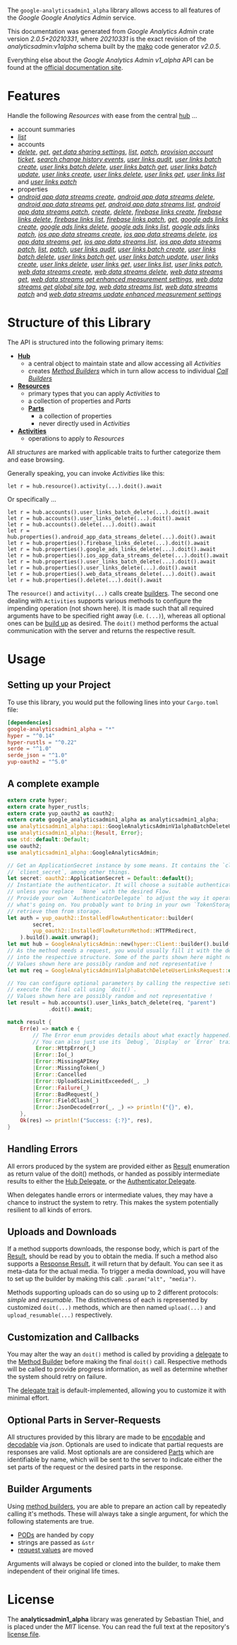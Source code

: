 <!---
DO NOT EDIT !
This file was generated automatically from 'src/mako/api/README.md.mako'
DO NOT EDIT !
-->
The `google-analyticsadmin1_alpha` library allows access to all features of the *Google Google Analytics Admin* service.

This documentation was generated from *Google Analytics Admin* crate version *2.0.5+20210331*, where *20210331* is the exact revision of the *analyticsadmin:v1alpha* schema built by the [mako](http://www.makotemplates.org/) code generator *v2.0.5*.

Everything else about the *Google Analytics Admin* *v1_alpha* API can be found at the
[official documentation site](http://code.google.com/apis/analytics/docs/mgmt/home.html).
# Features

Handle the following *Resources* with ease from the central [hub](https://docs.rs/google-analyticsadmin1_alpha/2.0.5+20210331/google_analyticsadmin1_alpha/GoogleAnalyticsAdmin) ... 

* account summaries
 * [*list*](https://docs.rs/google-analyticsadmin1_alpha/2.0.5+20210331/google_analyticsadmin1_alpha/api::AccountSummaryListCall)
* accounts
 * [*delete*](https://docs.rs/google-analyticsadmin1_alpha/2.0.5+20210331/google_analyticsadmin1_alpha/api::AccountDeleteCall), [*get*](https://docs.rs/google-analyticsadmin1_alpha/2.0.5+20210331/google_analyticsadmin1_alpha/api::AccountGetCall), [*get data sharing settings*](https://docs.rs/google-analyticsadmin1_alpha/2.0.5+20210331/google_analyticsadmin1_alpha/api::AccountGetDataSharingSettingCall), [*list*](https://docs.rs/google-analyticsadmin1_alpha/2.0.5+20210331/google_analyticsadmin1_alpha/api::AccountListCall), [*patch*](https://docs.rs/google-analyticsadmin1_alpha/2.0.5+20210331/google_analyticsadmin1_alpha/api::AccountPatchCall), [*provision account ticket*](https://docs.rs/google-analyticsadmin1_alpha/2.0.5+20210331/google_analyticsadmin1_alpha/api::AccountProvisionAccountTicketCall), [*search change history events*](https://docs.rs/google-analyticsadmin1_alpha/2.0.5+20210331/google_analyticsadmin1_alpha/api::AccountSearchChangeHistoryEventCall), [*user links audit*](https://docs.rs/google-analyticsadmin1_alpha/2.0.5+20210331/google_analyticsadmin1_alpha/api::AccountUserLinkAuditCall), [*user links batch create*](https://docs.rs/google-analyticsadmin1_alpha/2.0.5+20210331/google_analyticsadmin1_alpha/api::AccountUserLinkBatchCreateCall), [*user links batch delete*](https://docs.rs/google-analyticsadmin1_alpha/2.0.5+20210331/google_analyticsadmin1_alpha/api::AccountUserLinkBatchDeleteCall), [*user links batch get*](https://docs.rs/google-analyticsadmin1_alpha/2.0.5+20210331/google_analyticsadmin1_alpha/api::AccountUserLinkBatchGetCall), [*user links batch update*](https://docs.rs/google-analyticsadmin1_alpha/2.0.5+20210331/google_analyticsadmin1_alpha/api::AccountUserLinkBatchUpdateCall), [*user links create*](https://docs.rs/google-analyticsadmin1_alpha/2.0.5+20210331/google_analyticsadmin1_alpha/api::AccountUserLinkCreateCall), [*user links delete*](https://docs.rs/google-analyticsadmin1_alpha/2.0.5+20210331/google_analyticsadmin1_alpha/api::AccountUserLinkDeleteCall), [*user links get*](https://docs.rs/google-analyticsadmin1_alpha/2.0.5+20210331/google_analyticsadmin1_alpha/api::AccountUserLinkGetCall), [*user links list*](https://docs.rs/google-analyticsadmin1_alpha/2.0.5+20210331/google_analyticsadmin1_alpha/api::AccountUserLinkListCall) and [*user links patch*](https://docs.rs/google-analyticsadmin1_alpha/2.0.5+20210331/google_analyticsadmin1_alpha/api::AccountUserLinkPatchCall)
* properties
 * [*android app data streams create*](https://docs.rs/google-analyticsadmin1_alpha/2.0.5+20210331/google_analyticsadmin1_alpha/api::PropertyAndroidAppDataStreamCreateCall), [*android app data streams delete*](https://docs.rs/google-analyticsadmin1_alpha/2.0.5+20210331/google_analyticsadmin1_alpha/api::PropertyAndroidAppDataStreamDeleteCall), [*android app data streams get*](https://docs.rs/google-analyticsadmin1_alpha/2.0.5+20210331/google_analyticsadmin1_alpha/api::PropertyAndroidAppDataStreamGetCall), [*android app data streams list*](https://docs.rs/google-analyticsadmin1_alpha/2.0.5+20210331/google_analyticsadmin1_alpha/api::PropertyAndroidAppDataStreamListCall), [*android app data streams patch*](https://docs.rs/google-analyticsadmin1_alpha/2.0.5+20210331/google_analyticsadmin1_alpha/api::PropertyAndroidAppDataStreamPatchCall), [*create*](https://docs.rs/google-analyticsadmin1_alpha/2.0.5+20210331/google_analyticsadmin1_alpha/api::PropertyCreateCall), [*delete*](https://docs.rs/google-analyticsadmin1_alpha/2.0.5+20210331/google_analyticsadmin1_alpha/api::PropertyDeleteCall), [*firebase links create*](https://docs.rs/google-analyticsadmin1_alpha/2.0.5+20210331/google_analyticsadmin1_alpha/api::PropertyFirebaseLinkCreateCall), [*firebase links delete*](https://docs.rs/google-analyticsadmin1_alpha/2.0.5+20210331/google_analyticsadmin1_alpha/api::PropertyFirebaseLinkDeleteCall), [*firebase links list*](https://docs.rs/google-analyticsadmin1_alpha/2.0.5+20210331/google_analyticsadmin1_alpha/api::PropertyFirebaseLinkListCall), [*firebase links patch*](https://docs.rs/google-analyticsadmin1_alpha/2.0.5+20210331/google_analyticsadmin1_alpha/api::PropertyFirebaseLinkPatchCall), [*get*](https://docs.rs/google-analyticsadmin1_alpha/2.0.5+20210331/google_analyticsadmin1_alpha/api::PropertyGetCall), [*google ads links create*](https://docs.rs/google-analyticsadmin1_alpha/2.0.5+20210331/google_analyticsadmin1_alpha/api::PropertyGoogleAdsLinkCreateCall), [*google ads links delete*](https://docs.rs/google-analyticsadmin1_alpha/2.0.5+20210331/google_analyticsadmin1_alpha/api::PropertyGoogleAdsLinkDeleteCall), [*google ads links list*](https://docs.rs/google-analyticsadmin1_alpha/2.0.5+20210331/google_analyticsadmin1_alpha/api::PropertyGoogleAdsLinkListCall), [*google ads links patch*](https://docs.rs/google-analyticsadmin1_alpha/2.0.5+20210331/google_analyticsadmin1_alpha/api::PropertyGoogleAdsLinkPatchCall), [*ios app data streams create*](https://docs.rs/google-analyticsadmin1_alpha/2.0.5+20210331/google_analyticsadmin1_alpha/api::PropertyIosAppDataStreamCreateCall), [*ios app data streams delete*](https://docs.rs/google-analyticsadmin1_alpha/2.0.5+20210331/google_analyticsadmin1_alpha/api::PropertyIosAppDataStreamDeleteCall), [*ios app data streams get*](https://docs.rs/google-analyticsadmin1_alpha/2.0.5+20210331/google_analyticsadmin1_alpha/api::PropertyIosAppDataStreamGetCall), [*ios app data streams list*](https://docs.rs/google-analyticsadmin1_alpha/2.0.5+20210331/google_analyticsadmin1_alpha/api::PropertyIosAppDataStreamListCall), [*ios app data streams patch*](https://docs.rs/google-analyticsadmin1_alpha/2.0.5+20210331/google_analyticsadmin1_alpha/api::PropertyIosAppDataStreamPatchCall), [*list*](https://docs.rs/google-analyticsadmin1_alpha/2.0.5+20210331/google_analyticsadmin1_alpha/api::PropertyListCall), [*patch*](https://docs.rs/google-analyticsadmin1_alpha/2.0.5+20210331/google_analyticsadmin1_alpha/api::PropertyPatchCall), [*user links audit*](https://docs.rs/google-analyticsadmin1_alpha/2.0.5+20210331/google_analyticsadmin1_alpha/api::PropertyUserLinkAuditCall), [*user links batch create*](https://docs.rs/google-analyticsadmin1_alpha/2.0.5+20210331/google_analyticsadmin1_alpha/api::PropertyUserLinkBatchCreateCall), [*user links batch delete*](https://docs.rs/google-analyticsadmin1_alpha/2.0.5+20210331/google_analyticsadmin1_alpha/api::PropertyUserLinkBatchDeleteCall), [*user links batch get*](https://docs.rs/google-analyticsadmin1_alpha/2.0.5+20210331/google_analyticsadmin1_alpha/api::PropertyUserLinkBatchGetCall), [*user links batch update*](https://docs.rs/google-analyticsadmin1_alpha/2.0.5+20210331/google_analyticsadmin1_alpha/api::PropertyUserLinkBatchUpdateCall), [*user links create*](https://docs.rs/google-analyticsadmin1_alpha/2.0.5+20210331/google_analyticsadmin1_alpha/api::PropertyUserLinkCreateCall), [*user links delete*](https://docs.rs/google-analyticsadmin1_alpha/2.0.5+20210331/google_analyticsadmin1_alpha/api::PropertyUserLinkDeleteCall), [*user links get*](https://docs.rs/google-analyticsadmin1_alpha/2.0.5+20210331/google_analyticsadmin1_alpha/api::PropertyUserLinkGetCall), [*user links list*](https://docs.rs/google-analyticsadmin1_alpha/2.0.5+20210331/google_analyticsadmin1_alpha/api::PropertyUserLinkListCall), [*user links patch*](https://docs.rs/google-analyticsadmin1_alpha/2.0.5+20210331/google_analyticsadmin1_alpha/api::PropertyUserLinkPatchCall), [*web data streams create*](https://docs.rs/google-analyticsadmin1_alpha/2.0.5+20210331/google_analyticsadmin1_alpha/api::PropertyWebDataStreamCreateCall), [*web data streams delete*](https://docs.rs/google-analyticsadmin1_alpha/2.0.5+20210331/google_analyticsadmin1_alpha/api::PropertyWebDataStreamDeleteCall), [*web data streams get*](https://docs.rs/google-analyticsadmin1_alpha/2.0.5+20210331/google_analyticsadmin1_alpha/api::PropertyWebDataStreamGetCall), [*web data streams get enhanced measurement settings*](https://docs.rs/google-analyticsadmin1_alpha/2.0.5+20210331/google_analyticsadmin1_alpha/api::PropertyWebDataStreamGetEnhancedMeasurementSettingCall), [*web data streams get global site tag*](https://docs.rs/google-analyticsadmin1_alpha/2.0.5+20210331/google_analyticsadmin1_alpha/api::PropertyWebDataStreamGetGlobalSiteTagCall), [*web data streams list*](https://docs.rs/google-analyticsadmin1_alpha/2.0.5+20210331/google_analyticsadmin1_alpha/api::PropertyWebDataStreamListCall), [*web data streams patch*](https://docs.rs/google-analyticsadmin1_alpha/2.0.5+20210331/google_analyticsadmin1_alpha/api::PropertyWebDataStreamPatchCall) and [*web data streams update enhanced measurement settings*](https://docs.rs/google-analyticsadmin1_alpha/2.0.5+20210331/google_analyticsadmin1_alpha/api::PropertyWebDataStreamUpdateEnhancedMeasurementSettingCall)




# Structure of this Library

The API is structured into the following primary items:

* **[Hub](https://docs.rs/google-analyticsadmin1_alpha/2.0.5+20210331/google_analyticsadmin1_alpha/GoogleAnalyticsAdmin)**
    * a central object to maintain state and allow accessing all *Activities*
    * creates [*Method Builders*](https://docs.rs/google-analyticsadmin1_alpha/2.0.5+20210331/google_analyticsadmin1_alpha/client::MethodsBuilder) which in turn
      allow access to individual [*Call Builders*](https://docs.rs/google-analyticsadmin1_alpha/2.0.5+20210331/google_analyticsadmin1_alpha/client::CallBuilder)
* **[Resources](https://docs.rs/google-analyticsadmin1_alpha/2.0.5+20210331/google_analyticsadmin1_alpha/client::Resource)**
    * primary types that you can apply *Activities* to
    * a collection of properties and *Parts*
    * **[Parts](https://docs.rs/google-analyticsadmin1_alpha/2.0.5+20210331/google_analyticsadmin1_alpha/client::Part)**
        * a collection of properties
        * never directly used in *Activities*
* **[Activities](https://docs.rs/google-analyticsadmin1_alpha/2.0.5+20210331/google_analyticsadmin1_alpha/client::CallBuilder)**
    * operations to apply to *Resources*

All *structures* are marked with applicable traits to further categorize them and ease browsing.

Generally speaking, you can invoke *Activities* like this:

```Rust,ignore
let r = hub.resource().activity(...).doit().await
```

Or specifically ...

```ignore
let r = hub.accounts().user_links_batch_delete(...).doit().await
let r = hub.accounts().user_links_delete(...).doit().await
let r = hub.accounts().delete(...).doit().await
let r = hub.properties().android_app_data_streams_delete(...).doit().await
let r = hub.properties().firebase_links_delete(...).doit().await
let r = hub.properties().google_ads_links_delete(...).doit().await
let r = hub.properties().ios_app_data_streams_delete(...).doit().await
let r = hub.properties().user_links_batch_delete(...).doit().await
let r = hub.properties().user_links_delete(...).doit().await
let r = hub.properties().web_data_streams_delete(...).doit().await
let r = hub.properties().delete(...).doit().await
```

The `resource()` and `activity(...)` calls create [builders][builder-pattern]. The second one dealing with `Activities` 
supports various methods to configure the impending operation (not shown here). It is made such that all required arguments have to be 
specified right away (i.e. `(...)`), whereas all optional ones can be [build up][builder-pattern] as desired.
The `doit()` method performs the actual communication with the server and returns the respective result.

# Usage

## Setting up your Project

To use this library, you would put the following lines into your `Cargo.toml` file:

```toml
[dependencies]
google-analyticsadmin1_alpha = "*"
hyper = "^0.14"
hyper-rustls = "^0.22"
serde = "^1.0"
serde_json = "^1.0"
yup-oauth2 = "^5.0"
```

## A complete example

```Rust
extern crate hyper;
extern crate hyper_rustls;
extern crate yup_oauth2 as oauth2;
extern crate google_analyticsadmin1_alpha as analyticsadmin1_alpha;
use analyticsadmin1_alpha::api::GoogleAnalyticsAdminV1alphaBatchDeleteUserLinksRequest;
use analyticsadmin1_alpha::{Result, Error};
use std::default::Default;
use oauth2;
use analyticsadmin1_alpha::GoogleAnalyticsAdmin;

// Get an ApplicationSecret instance by some means. It contains the `client_id` and 
// `client_secret`, among other things.
let secret: oauth2::ApplicationSecret = Default::default();
// Instantiate the authenticator. It will choose a suitable authentication flow for you, 
// unless you replace  `None` with the desired Flow.
// Provide your own `AuthenticatorDelegate` to adjust the way it operates and get feedback about 
// what's going on. You probably want to bring in your own `TokenStorage` to persist tokens and
// retrieve them from storage.
let auth = yup_oauth2::InstalledFlowAuthenticator::builder(
        secret,
        yup_oauth2::InstalledFlowReturnMethod::HTTPRedirect,
    ).build().await.unwrap();
let mut hub = GoogleAnalyticsAdmin::new(hyper::Client::builder().build(hyper_rustls::HttpsConnector::with_native_roots()), auth);
// As the method needs a request, you would usually fill it with the desired information
// into the respective structure. Some of the parts shown here might not be applicable !
// Values shown here are possibly random and not representative !
let mut req = GoogleAnalyticsAdminV1alphaBatchDeleteUserLinksRequest::default();

// You can configure optional parameters by calling the respective setters at will, and
// execute the final call using `doit()`.
// Values shown here are possibly random and not representative !
let result = hub.accounts().user_links_batch_delete(req, "parent")
             .doit().await;

match result {
    Err(e) => match e {
        // The Error enum provides details about what exactly happened.
        // You can also just use its `Debug`, `Display` or `Error` traits
         Error::HttpError(_)
        |Error::Io(_)
        |Error::MissingAPIKey
        |Error::MissingToken(_)
        |Error::Cancelled
        |Error::UploadSizeLimitExceeded(_, _)
        |Error::Failure(_)
        |Error::BadRequest(_)
        |Error::FieldClash(_)
        |Error::JsonDecodeError(_, _) => println!("{}", e),
    },
    Ok(res) => println!("Success: {:?}", res),
}

```
## Handling Errors

All errors produced by the system are provided either as [Result](https://docs.rs/google-analyticsadmin1_alpha/2.0.5+20210331/google_analyticsadmin1_alpha/client::Result) enumeration as return value of
the doit() methods, or handed as possibly intermediate results to either the 
[Hub Delegate](https://docs.rs/google-analyticsadmin1_alpha/2.0.5+20210331/google_analyticsadmin1_alpha/client::Delegate), or the [Authenticator Delegate](https://docs.rs/yup-oauth2/*/yup_oauth2/trait.AuthenticatorDelegate.html).

When delegates handle errors or intermediate values, they may have a chance to instruct the system to retry. This 
makes the system potentially resilient to all kinds of errors.

## Uploads and Downloads
If a method supports downloads, the response body, which is part of the [Result](https://docs.rs/google-analyticsadmin1_alpha/2.0.5+20210331/google_analyticsadmin1_alpha/client::Result), should be
read by you to obtain the media.
If such a method also supports a [Response Result](https://docs.rs/google-analyticsadmin1_alpha/2.0.5+20210331/google_analyticsadmin1_alpha/client::ResponseResult), it will return that by default.
You can see it as meta-data for the actual media. To trigger a media download, you will have to set up the builder by making
this call: `.param("alt", "media")`.

Methods supporting uploads can do so using up to 2 different protocols: 
*simple* and *resumable*. The distinctiveness of each is represented by customized 
`doit(...)` methods, which are then named `upload(...)` and `upload_resumable(...)` respectively.

## Customization and Callbacks

You may alter the way an `doit()` method is called by providing a [delegate](https://docs.rs/google-analyticsadmin1_alpha/2.0.5+20210331/google_analyticsadmin1_alpha/client::Delegate) to the 
[Method Builder](https://docs.rs/google-analyticsadmin1_alpha/2.0.5+20210331/google_analyticsadmin1_alpha/client::CallBuilder) before making the final `doit()` call. 
Respective methods will be called to provide progress information, as well as determine whether the system should 
retry on failure.

The [delegate trait](https://docs.rs/google-analyticsadmin1_alpha/2.0.5+20210331/google_analyticsadmin1_alpha/client::Delegate) is default-implemented, allowing you to customize it with minimal effort.

## Optional Parts in Server-Requests

All structures provided by this library are made to be [encodable](https://docs.rs/google-analyticsadmin1_alpha/2.0.5+20210331/google_analyticsadmin1_alpha/client::RequestValue) and 
[decodable](https://docs.rs/google-analyticsadmin1_alpha/2.0.5+20210331/google_analyticsadmin1_alpha/client::ResponseResult) via *json*. Optionals are used to indicate that partial requests are responses 
are valid.
Most optionals are are considered [Parts](https://docs.rs/google-analyticsadmin1_alpha/2.0.5+20210331/google_analyticsadmin1_alpha/client::Part) which are identifiable by name, which will be sent to 
the server to indicate either the set parts of the request or the desired parts in the response.

## Builder Arguments

Using [method builders](https://docs.rs/google-analyticsadmin1_alpha/2.0.5+20210331/google_analyticsadmin1_alpha/client::CallBuilder), you are able to prepare an action call by repeatedly calling it's methods.
These will always take a single argument, for which the following statements are true.

* [PODs][wiki-pod] are handed by copy
* strings are passed as `&str`
* [request values](https://docs.rs/google-analyticsadmin1_alpha/2.0.5+20210331/google_analyticsadmin1_alpha/client::RequestValue) are moved

Arguments will always be copied or cloned into the builder, to make them independent of their original life times.

[wiki-pod]: http://en.wikipedia.org/wiki/Plain_old_data_structure
[builder-pattern]: http://en.wikipedia.org/wiki/Builder_pattern
[google-go-api]: https://github.com/google/google-api-go-client

# License
The **analyticsadmin1_alpha** library was generated by Sebastian Thiel, and is placed 
under the *MIT* license.
You can read the full text at the repository's [license file][repo-license].

[repo-license]: https://github.com/Byron/google-apis-rsblob/main/LICENSE.md
